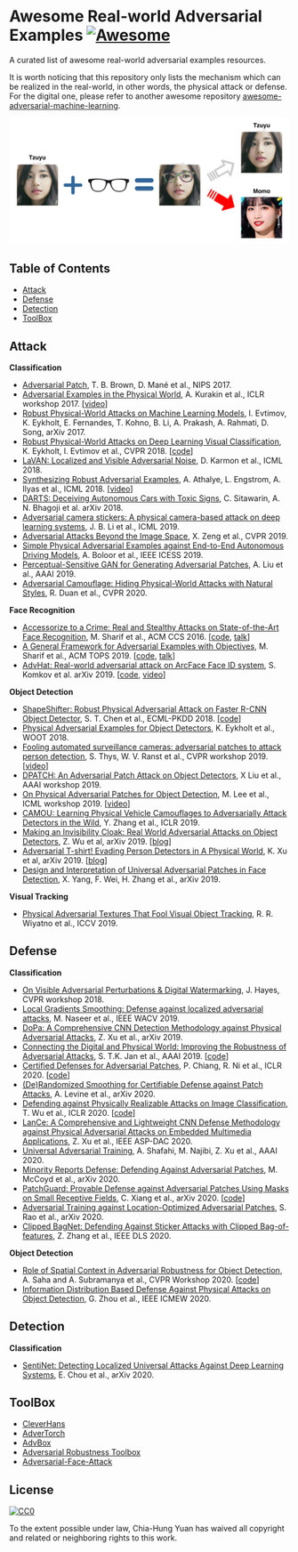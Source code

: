 # Awesome Real-world Adversarial Examples [![Awesome](https://cdn.rawgit.com/sindresorhus/awesome/d7305f38d29fed78fa85652e3a63e154dd8e8829/media/badge.svg)](https://github.com/sindresorhus/awesome)
A curated list of awesome real-world adversarial examples resources. 

It is worth noticing that this repository only lists the mechanism which can be realized in the real-world, in other words, the physical attack or defense. For the digital one, please refer to another awesome repository [awesome-adversarial-machine-learning](https://github.com/yenchenlin/awesome-adversarial-machine-learning#blogs).

<p align="center">
	<img src="./figures/real-world-adversarial-examples.png" width=800>
</p>

## Table of Contents
 - [Attack](#attack)
 - [Defense](#defense)
 - [Detection](#detection)
 - [ToolBox](#toolbox)

## Attack
**Classification**
- [Adversarial Patch](https://arxiv.org/pdf/1712.09665.pdf), T. B. Brown, D. Mané et al., NIPS 2017.
- [Adversarial Examples in the Physical World](https://arxiv.org/pdf/1607.02533.pdf), A. Kurakin et al., ICLR workshop 2017. [[video](https://www.youtube.com/watch?v=zQ_uMenoBCk&feature=youtu.be)]
- [Robust Physical-World Attacks on Machine Learning Models](https://s3.observador.pt/wp-content/uploads/2017/08/08133934/1707-08945.pdf), I. Evtimov, K. Eykholt, E. Fernandes, T. Kohno, B. Li, A. Prakash, A. Rahmati, D. Song, arXiv 2017.
- [Robust Physical-World Attacks on Deep Learning Visual Classification](https://openaccess.thecvf.com/content_cvpr_2018/papers/Eykholt_Robust_Physical-World_Attacks_CVPR_2018_paper.pdf), K. Eykholt, I. Evtimov et al., CVPR 2018. [[code](https://github.com/evtimovi/robust_physical_perturbations)]
- [LaVAN: Localized and Visible Adversarial Noise](http://proceedings.mlr.press/v80/karmon18a/karmon18a.pdf), D. Karmon et al., ICML 2018.
- [Synthesizing Robust Adversarial Examples](http://proceedings.mlr.press/v80/athalye18b/athalye18b.pdf), A. Athalye, L. Engstrom, A. Ilyas et al., ICML 2018. [[video](https://www.youtube.com/watch?v=YXy6oX1iNoA&feature=youtu.be)]
- [DARTS: Deceiving Autonomous Cars with Toxic Signs](https://arxiv.org/pdf/1802.06430.pdf), C. Sitawarin, A. N. Bhagoji et al. arXiv 2018.
- [Adversarial camera stickers: A physical camera-based attack on deep learning systems](http://proceedings.mlr.press/v97/li19j/li19j.pdf), J. B. Li et al., ICML 2019.
- [Adversarial Attacks Beyond the Image Space](https://openaccess.thecvf.com/content_CVPR_2019/papers/Zeng_Adversarial_Attacks_Beyond_the_Image_Space_CVPR_2019_paper.pdf), X. Zeng et al., CVPR 2019.
- [Simple Physical Adversarial Examples against End-to-End Autonomous Driving Models](https://ieeexplore.ieee.org/stamp/stamp.jsp?tp=&arnumber=8782514), A. Boloor et al., IEEE ICESS 2019.
- [Perceptual-Sensitive GAN for Generating Adversarial Patches](https://pdfs.semanticscholar.org/fea9/09742eeb8d6140220b069ebc4607f9a329ca.pdf?_ga=2.198718639.167863768.1593878874-1184421833.1593878874), A. Liu et al., AAAI 2019.
- [Adversarial Camouflage: Hiding Physical-World Attacks with Natural Styles](https://openaccess.thecvf.com/content_CVPR_2020/papers/Duan_Adversarial_Camouflage_Hiding_Physical-World_Attacks_With_Natural_Styles_CVPR_2020_paper.pdf), R. Duan et al., CVPR 2020.

**Face Recognition**
- [Accessorize to a Crime: Real and Stealthy Attacks on State-of-the-Art Face Recognition](https://dl.acm.org/doi/pdf/10.1145/2976749.2978392), M. Sharif et al., ACM CCS 2016. [[code](https://github.com/mahmoods01/accessorize-to-a-crime), [talk](https://www.youtube.com/watch?v=6Xh1vuwnVhU&list=PLDJxfCuZwWGBpmLhReNGUn-Sl1vuaumKZ&index=8)]
- [A General Framework for Adversarial Examples with Objectives](https://dl.acm.org/doi/pdf/10.1145/3317611), M. Sharif et al., ACM TOPS 2019. [[code](https://github.com/mahmoods01/agns), [talk](https://www.youtube.com/watch?v=1ea0QQ8UgDA)]
- [AdvHat: Real-world adversarial attack on ArcFace Face ID system](https://arxiv.org/pdf/1908.08705.pdf), S. Komkov et al. arXiv 2019. [[code](https://github.com/papermsucode/advhat), [video](https://www.youtube.com/watch?v=a4iNg0wWBsQ&feature=youtu.be)]

**Object Detection**
- [ShapeShifter: Robust Physical Adversarial Attack on Faster R-CNN Object Detector](https://link.springer.com/content/pdf/10.1007%2F978-3-030-10925-7_4.pdf), S. T. Chen et al., ECML-PKDD 2018. [[code](https://github.com/shangtse/robust-physical-attack)]
- [Physical Adversarial Examples for Object Detectors](https://www.usenix.org/system/files/conference/woot18/woot18-paper-eykholt.pdf), K. Eykholt et al., WOOT 2018.
- [Fooling automated surveillance cameras: adversarial patches to attack person detection](https://openaccess.thecvf.com/content_CVPRW_2019/papers/CV-COPS/Thys_Fooling_Automated_Surveillance_Cameras_Adversarial_Patches_to_Attack_Person_Detection_CVPRW_2019_paper.pdf), S. Thys, W. V. Ranst et al., CVPR workshop 2019. [[video](https://www.youtube.com/watch?v=MIbFvK2S9g8)]
- [DPATCH: An Adversarial Patch Attack on Object Detectors](https://arxiv.org/pdf/1806.02299.pdf), X Liu et al., AAAI workshop 2019.
- [On Physical Adversarial Patches for Object Detection](https://arxiv.org/pdf/1906.11897.pdf), M. Lee et al., ICML workshop 2019. [[video](https://www.youtube.com/watch?v=WXnQjbZ1e7Y)]
- [CAMOU: Learning Physical Vehicle Camouflages to Adversarially Attack Detectors in the Wild](https://openreview.net/pdf?id=SJgEl3A5tm), Y. Zhang et al., ICLR 2019.
- [Making an Invisibility Cloak: Real World Adversarial Attacks on Object Detectors](https://arxiv.org/pdf/1910.14667.pdf), Z. Wu et al, arXiv 2019. [[blog](https://www.cs.umd.edu/~tomg/projects/invisible/)]
- [Adversarial T-shirt! Evading Person Detectors in A Physical World](https://arxiv.org/pdf/1910.11099.pdf), K. Xu et al, arXiv 2019. [[blog](https://medium.com/@ODSC/evading-real-time-person-detectors-by-adversarial-t-shirt-8e0149e97e5a)]
- [Design and Interpretation of Universal Adversarial Patches in Face Detection](https://arxiv.org/pdf/1912.05021.pdf), X. Yang, F. Wei, H. Zhang et al., arXiv 2019.

**Visual Tracking**
- [Physical Adversarial Textures That Fool Visual Object Tracking](https://openaccess.thecvf.com/content_ICCV_2019/papers/Wiyatno_Physical_Adversarial_Textures_That_Fool_Visual_Object_Tracking_ICCV_2019_paper.pdf), R. R. Wiyatno et al., ICCV 2019.

## Defense
**Classification**
- [On Visible Adversarial Perturbations & Digital Watermarking](https://openaccess.thecvf.com/content_cvpr_2018_workshops/papers/w32/Hayes_On_Visible_Adversarial_CVPR_2018_paper.pdf), J. Hayes, CVPR workshop 2018.
- [Local Gradients Smoothing: Defense against localized adversarial attacks](https://ieeexplore.ieee.org/stamp/stamp.jsp?tp=&arnumber=8658401), M. Naseer et al., IEEE WACV 2019.
- [DoPa: A Comprehensive CNN Detection Methodology against Physical Adversarial Attacks](https://arxiv.org/pdf/1905.08790.pdf), Z. Xu et al., arXiv 2019.
- [Connecting the Digital and Physical World: Improving the Robustness of Adversarial Attacks](https://gangw.cs.illinois.edu/AAAI19.pdf), S. T.K. Jan et al., AAAI 2019. [[code](https://github.com/stevetkjan/Digital2Physical)]
- [Certified Defenses for Adversarial Patches](https://openreview.net/pdf?id=HyeaSkrYPH), P. Chiang, R. Ni et al., ICLR 2020. [[code](https://github.com/Ping-C/certifiedpatchdefense)]
- [(De)Randomized Smoothing for Certifiable Defense against Patch Attacks](https://arxiv.org/pdf/2002.10733.pdf), A. Levine et al., arXiv 2020.
- [Defending against Physically Realizable Attacks on Image Classification](https://openreview.net/pdf?id=H1xscnEKDr), T. Wu et al., ICLR 2020. [[code](https://github.com/tongwu2020/phattacks)]
- [LanCe: A Comprehensive and Lightweight CNN Defense Methodology against
Physical Adversarial Attacks on Embedded Multimedia Applications](https://ieeexplore.ieee.org/stamp/stamp.jsp?tp=&arnumber=9045584), Z. Xu et al., IEEE ASP-DAC 2020.
- [Universal Adversarial Training](https://www.aaai.org/Papers/AAAI/2020GB/AAAI-ShafahiA.4630.pdf), A. Shafahi, M. Najibi, Z. Xu et al., AAAI 2020.
- [Minority Reports Defense: Defending Against Adversarial Patches](https://arxiv.org/pdf/2004.13799.pdf), M. McCoyd et al., arXiv 2020.
- [PatchGuard: Provable Defense against Adversarial Patches Using Masks on Small Receptive Fields](https://arxiv.org/pdf/2005.10884.pdf), C. Xiang et al., arXiv 2020. [[code](https://github.com/inspire-group/PatchGuard)]
- [Adversarial Training against Location-Optimized Adversarial Patches](https://arxiv.org/pdf/2005.02313.pdf), S. Rao et al., arXiv 2020.
- [Clipped BagNet: Defending Against Sticker Attacks with Clipped Bag-of-features](http://people.eecs.berkeley.edu/~daw/papers/bagnet-dls20.pdf), Z. Zhang et al., IEEE DLS 2020.

**Object Detection**
- [Role of Spatial Context in Adversarial Robustness for Object Detection](https://openaccess.thecvf.com/content_CVPRW_2020/papers/w47/Saha_Role_of_Spatial_Context_in_Adversarial_Robustness_for_Object_Detection_CVPRW_2020_paper.pdf), A. Saha and A. Subramanya et al., CVPR Workshop 2020. [[code](https://github.com/UMBCvision/Contextual-Adversarial-Patches)]
- [Information Distribution Based Defense Against Physical Attacks on Object Detection](https://ieeexplore.ieee.org/stamp/stamp.jsp?tp=&arnumber=9105983), G. Zhou et al., IEEE ICMEW 2020.

## Detection
**Classification**
- [SentiNet: Detecting Localized Universal Attacks Against Deep Learning Systems](https://arxiv.org/pdf/1812.00292.pdf), E. Chou et al., arXiv 2020.

## ToolBox
- [CleverHans](https://github.com/tensorflow/cleverhans)
- [AdverTorch](https://github.com/BorealisAI/advertorch)
- [AdvBox](https://github.com/advboxes/AdvBox)
- [Adversarial Robustness Toolbox](https://github.com/IBM/adversarial-robustness-toolbox)
- [Adversarial-Face-Attack](https://github.com/ppwwyyxx/Adversarial-Face-Attack)

## License
[![CC0](http://i.creativecommons.org/p/zero/1.0/88x31.png)](http://creativecommons.org/publicdomain/zero/1.0/)

To the extent possible under law, Chia-Hung Yuan has waived all copyright and related or neighboring rights to this work.
